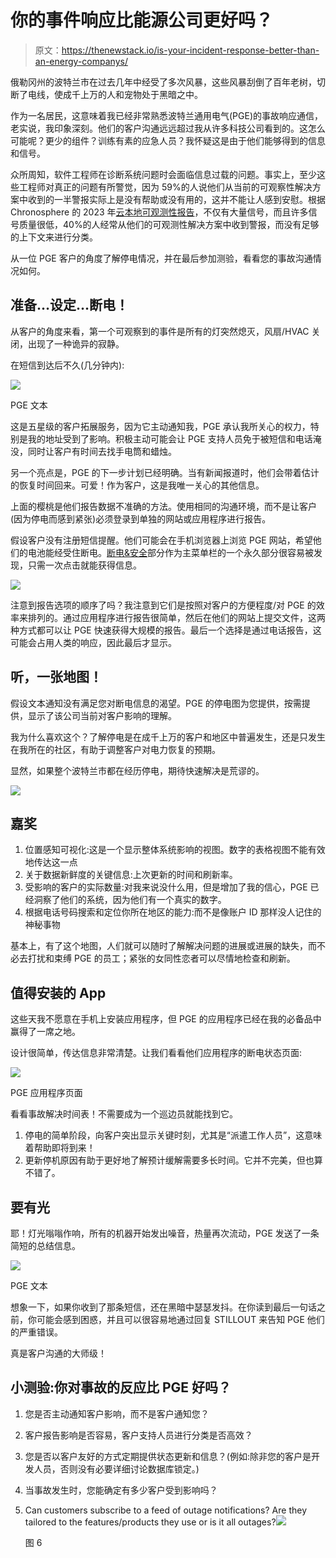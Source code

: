# 你的事件响应比能源公司更好吗？

> 原文：<https://thenewstack.io/is-your-incident-response-better-than-an-energy-companys/>

俄勒冈州的波特兰市在过去几年中经受了多次风暴，这些风暴刮倒了百年老树，切断了电线，使成千上万的人和宠物处于黑暗之中。

作为一名居民，这意味着我已经非常熟悉波特兰通用电气(PGE)的事故响应通信，老实说，我印象深刻。他们的客户沟通远远超过我从许多科技公司看到的。这怎么可能呢？更少的组件？训练有素的应急人员？我怀疑这是由于他们能够得到的信息和信号。

众所周知，软件工程师在诊断系统问题时会面临信息过载的问题。事实上，至少这些工程师对真正的问题有所警觉，因为 59%的人说他们从当前的可观察性解决方案中收到的一半警报实际上是没有帮助或没有用的，这并不能让人感到安慰。根据 Chronosphere 的 2023 年[云本地可观测性报告](https://go.chronosphere.io/2023-observability-report.html)，不仅有大量信号，而且许多信号质量很低，40%的人经常从他们的可观测性解决方案中收到警报，而没有足够的上下文来进行分类。

从一位 PGE 客户的角度了解停电情况，并在最后参加测验，看看您的事故沟通情况如何。

## **准备…设定…断电！**

从客户的角度来看，第一个可观察到的事件是所有的灯突然熄灭，风扇/HVAC 关闭，出现了一种诡异的寂静。

在短信到达后不久(几分钟内):

![](img/87de0402ea232ac3761505d11d496e7c.png)

PGE 文本

这是五星级的客户拓展服务，因为它主动通知我，PGE 承认我所关心的权力，特别是我的地址受到了影响。积极主动可能会让 PGE 支持人员免于被短信和电话淹没，同时让客户有时间去找手电筒和蜡烛。

另一个亮点是，PGE 的下一步计划已经明确。当有新闻报道时，他们会带着估计的恢复时间回来。可爱！作为客户，这是我唯一关心的其他信息。

上面的樱桃是他们报告数据不准确的方法。使用相同的沟通环境，而不是让客户(因为停电而感到紧张)必须登录到单独的网站或应用程序进行报告。

假设客户没有注册短信提醒。他们可能会在手机浏览器上浏览 PGE 网站，希望他们的电池能经受住断电。[断电&安全](https://portlandgeneral.com/outages-safety)部分作为主菜单栏的一个永久部分很容易被发现，只需一次点击就能获得信息。

![](img/95102f1f0dbecf41fb488800d0089f8f.png)

注意到报告选项的顺序了吗？我注意到它们是按照对客户的方便程度/对 PGE 的效率来排列的。通过应用程序进行报告很简单，然后在他们的网站上提交文件，这两种方式都可以让 PGE 快速获得大规模的报告。最后一个选择是通过电话报告，这可能会占用人类的响应，因此最后才显示。

## **听，一张地图！**

假设文本通知没有满足您对断电信息的渴望。PGE 的停电图为您提供，按需提供，显示了该公司当前对客户影响的理解。

我为什么喜欢这个？了解停电是在成千上万的客户和地区中普遍发生，还是只发生在我所在的社区，有助于调整客户对电力恢复的预期。

显然，如果整个波特兰市都在经历停电，期待快速解决是荒谬的。

![](img/9f31197b73132a9bc2e674216503c4c4.png)

## **嘉奖**

1.  位置感知可视化:这是一个显示整体系统影响的视图。数字的表格视图不能有效地传达这一点
2.  关于数据新鲜度的关键信息:上次更新的时间和刷新率。
3.  受影响的客户的实际数量:对我来说没什么用，但是增加了我的信心，PGE 已经洞察了他们的系统，因为他们有一个真实的数字。
4.  根据电话号码搜索和定位你所在地区的能力:而不是像账户 ID 那样没人记住的神秘事物

基本上，有了这个地图，人们就可以随时了解解决问题的进展或进展的缺失，而不必去打扰和束缚 PGE 的员工；紧张的女同性恋者可以尽情地检查和刷新。

## **值得安装的 App**

这些天我不愿意在手机上安装应用程序，但 PGE 的应用程序已经在我的必备品中赢得了一席之地。

设计很简单，传达信息非常清楚。让我们看看他们应用程序的断电状态页面:

![](img/113a0c56db9578bc99353e3ccfd23419.png)

PGE 应用程序页面

看看事故解决时间表！不需要成为一个巡边员就能找到它。

1.  停电的简单阶段，向客户突出显示关键时刻，尤其是“派遣工作人员”，这意味着帮助即将到来！
2.  更新停机原因有助于更好地了解预计缓解需要多长时间。它并不完美，但也算不错了。

## **要有光**

耶！灯光嗡嗡作响，所有的机器开始发出噪音，热量再次流动，PGE 发送了一条简短的总结信息。

![](img/ed656f77f807f58aa75bc7f822294208.png)

PGE 文本

想象一下，如果你收到了那条短信，还在黑暗中瑟瑟发抖。在你读到最后一句话之前，你可能会感到困惑，并且可以很容易地通过回复 STILLOUT 来告知 PGE 他们的严重错误。

真是客户沟通的大师级！

## 小测验:你对事故的反应比 PGE 好吗？

1.  您是否主动通知客户影响，而不是客户通知您？
2.  客户报告影响是否容易，客户支持人员进行分类是否高效？
3.  您是否以客户友好的方式定期提供状态更新和信息？(例如:除非您的客户是开发人员，否则没有必要详细讨论数据库锁定。)
4.  当事故发生时，您能确定有多少客户受到影响吗？
5.  Can customers subscribe to a feed of outage notifications? Are they tailored to the features/products they use or is it all outages?![](img/a89c3629fb4ada69455aa0d694165d9a.png)

    图 6

<svg xmlns:xlink="http://www.w3.org/1999/xlink" viewBox="0 0 68 31" version="1.1"><title>Group</title> <desc>Created with Sketch.</desc></svg>